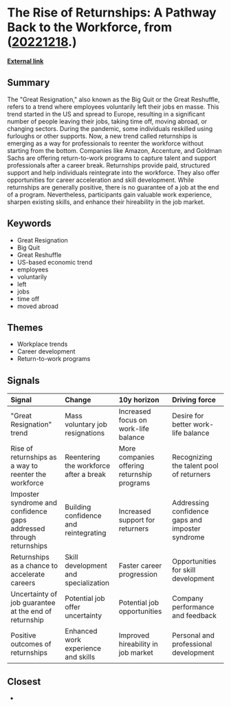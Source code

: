 # __The Rise of Returnships: A Pathway Back to the Workforce__, from ([20221218](https://kghosh.substack.com/p/20221218).)

__[External link](https://thenextweb.com/news/just-what-are-returnships-and-why-are-they-trending-right-now?utm_source=substack&utm_medium=email)__



## Summary

The "Great Resignation," also known as the Big Quit or the Great Reshuffle, refers to a trend where employees voluntarily left their jobs en masse. This trend started in the US and spread to Europe, resulting in a significant number of people leaving their jobs, taking time off, moving abroad, or changing sectors. During the pandemic, some individuals reskilled using furloughs or other supports. Now, a new trend called returnships is emerging as a way for professionals to reenter the workforce without starting from the bottom. Companies like Amazon, Accenture, and Goldman Sachs are offering return-to-work programs to capture talent and support professionals after a career break. Returnships provide paid, structured support and help individuals reintegrate into the workforce. They also offer opportunities for career acceleration and skill development. While returnships are generally positive, there is no guarantee of a job at the end of a program. Nevertheless, participants gain valuable work experience, sharpen existing skills, and enhance their hireability in the job market.

## Keywords

* Great Resignation
* Big Quit
* Great Reshuffle
* US-based economic trend
* employees
* voluntarily
* left
* jobs
* time off
* moved abroad

## Themes

* Workplace trends
* Career development
* Return-to-work programs

## Signals

| Signal                                                              | Change                                 | 10y horizon                                 | Driving force                                    |
|:--------------------------------------------------------------------|:---------------------------------------|:--------------------------------------------|:-------------------------------------------------|
| "Great Resignation" trend                                           | Mass voluntary job resignations        | Increased focus on work-life balance        | Desire for better work-life balance              |
| Rise of returnships as a way to reenter the workforce               | Reentering the workforce after a break | More companies offering returnship programs | Recognizing the talent pool of returners         |
| Imposter syndrome and confidence gaps addressed through returnships | Building confidence and reintegrating  | Increased support for returners             | Addressing confidence gaps and imposter syndrome |
| Returnships as a chance to accelerate careers                       | Skill development and specialization   | Faster career progression                   | Opportunities for skill development              |
| Uncertainty of job guarantee at the end of returnship               | Potential job offer uncertainty        | Potential job opportunities                 | Company performance and feedback                 |
| Positive outcomes of returnships                                    | Enhanced work experience and skills    | Improved hireability in job market          | Personal and professional development            |

## Closest

* 